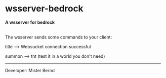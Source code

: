 # wsserver-bedrock
<b>A wsserver for bedrock</b>
<br>
<br>

The wsserver sends some commands to your client:
<br>

title --> Websocket connection successful

summon --> tnt (test it in a world you don't need)

-----------------------------------------------------

Developer: Mister Bernd
